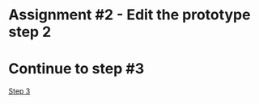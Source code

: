 # Assignment #2 - Edit the prototype step 2


# Continue to step #3
[Step 3](https://github.com/Innov8ion-developer/SAP_Build_Assignmentss/tree/3_)
